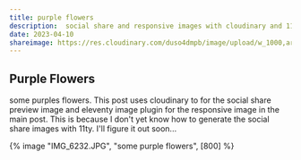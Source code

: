```yaml
---
title: purple flowers
description:  social share and responsive images with cloudinary and 11ty
date: 2023-04-10
shareimage: https://res.cloudinary.com/duso4dmpb/image/upload/w_1000,ar_16:9,c_fill,g_auto,e_sharpen/v1681145105/IMG_6232_bw826v.jpg
---
```



## Purple Flowers

some purples flowers. This post uses cloudinary to for the social share preview image and eleventy image plugin for the responsive image in the main post.  This is because I don't yet know how to generate the social share images with 11ty.  I'll figure it out soon...

{% image "IMG_6232.JPG", "some purple flowers", [800] %}






